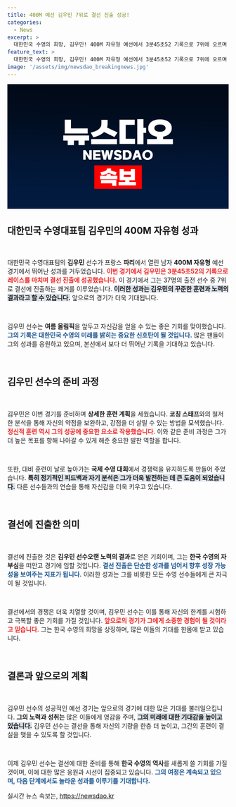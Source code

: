 ```yaml
---
title: 400M 예선 김우민 7위로 결선 진출 성공!
categories:
  - News
excerpt: >
  대한민국 수영의 희망, 김우민! 400M 자유형 예선에서 3분45초52 기록으로 7위에 오르며 결선 진출. 그의 행보에 전 세계가 주목하고 있다!
feature_text: >
  대한민국 수영의 희망, 김우민! 400M 자유형 예선에서 3분45초52 기록으로 7위에 오르며 결선 진출. 그의 행보에 전 세계가 주목하고 있다!
image: '/assets/img/newsdao_breakingnews.jpg'
---
```


<p><img src="/assets/img/newsdao_breakingnews.jpg" alt="flaretime 속보" /></p>

<h2 data-ke-size="size26">대한민국 수영대표팀 김우민의 400M 자유형 성과</h2>

<p data-ke-size="size16">&nbsp;</p>

<p>대한민국 수영대표팀의 <b>김우민</b> 선수가 프랑스 <b>파리</b>에서 열린 남자 <b>400M 자유형</b> 예선 경기에서 뛰어난 성과를 거두었습니다. <b><span style="color: #ee2323;">이번 경기에서 김우민은 3분45초52의 기록으로 레이스를 마치며 결선 진출에 성공했습니다.</span></b> 이 경기에서 그는 37명의 출전 선수 중 7위로 결선에 진출하는 쾌거를 이루었습니다. <b><span style="background-color: #21538527;">이러한 성과는 김우민의 꾸준한 훈련과 노력의 결과라고 할 수 있습니다.</span></b> 앞으로의 경기가 더욱 기대됩니다.</p></p>

<p data-ke-size="size16">&nbsp;</p>

<p>김우민 선수는 <b>여름 올림픽</b>을 앞두고 자신감을 얻을 수 있는 좋은 기회를 맞이했습니다. <b><span style="color: #1a5490;">그의 기록은 대한민국 수영의 미래를 밝히는 중요한 신호탄이 될 것입니다.</span></b> 많은 팬들이 그의 성과를 응원하고 있으며, 본선에서 보다 더 뛰어난 기록을 기대하고 있습니다.</p></p>

<p data-ke-size="size16">&nbsp;</p>

<h2 data-ke-size="size26">김우민 선수의 준비 과정</h2>

<p data-ke-size="size16">&nbsp;</p>

<p>김우민은 이번 경기를 준비하며 <b>상세한 훈련 계획</b>을 세웠습니다. <b>코칭 스태프</b>와의 철저한 분석을 통해 자신의 약점을 보완하고, 강점을 더 살릴 수 있는 방법을 모색했습니다. <b><span style="color: #ee2323;">정신적 훈련 역시 그의 성공에 중요한 요소로 작용했습니다.</span></b> 이와 같은 준비 과정은 그가 더 높은 목표를 향해 나아갈 수 있게 해준 중요한 발판 역할을 합니다.</p>

<p data-ke-size="size16">&nbsp;</p>

<p>또한, 대비 훈련이 날로 높아가는 <b>국제 수영 대회</b>에서 경쟁력을 유지하도록 만들어 주었습니다. <b><span style="background-color: #21538527;">특히 정기적인 피드백과 자기 분석은 그가 더욱 발전하는 데 큰 도움이 되었습니다.</span></b> 다른 선수들과의 연습을 통해 자신감을 더욱 키우고 있습니다.</p>

<p data-ke-size="size16">&nbsp;</p>

<h2 data-ke-size="size26">결선에 진출한 의미</h2>

<p data-ke-size="size16">&nbsp;</p>

<p>결선에 진출한 것은 <b>김우민 선수</b)에게 매우 큰 의미를 지닙니다. <b>오랜 노력의 결과</b>로 얻은 기회이며, 그는 <b>한국 수영의 자부심</b>을 떠안고 경기에 임할 것입니다. <b><span style="color: #1a5490;">결선 진출은 단순한 성과를 넘어서 향후 성장 가능성을 보여주는 지표가 됩니다.</span></b> 이러한 성과는 그를 비롯한 모든 수영 선수들에게 큰 자극이 될 것입니다.</p>

<p data-ke-size="size16">&nbsp;</p>

<p>결선에서의 경쟁은 더욱 치열할 것이며, 김우민 선수는 이를 통해 자신의 한계를 시험하고 극복할 좋은 기회를 가질 것입니다. <b><span style="color: #ee2323;">앞으로의 경기가 그에게 소중한 경험이 될 것이라고 믿습니다.</span></b> 그는 한국 수영의 희망을 상징하며, 많은 이들의 기대를 한몸에 받고 있습니다.</p>

<p data-ke-size="size16">&nbsp;</p>

<h2 data-ke-size="size26">결론과 앞으로의 계획</h2>

<p data-ke-size="size16">&nbsp;</p>

<p>김우민 선수의 성공적인 예선 경기는 앞으로의 경기에 대한 많은 기대를 불러일으킵니다. <b>그의 노력과 성취는</b> 많은 이들에게 영감을 주며, <b><span style="background-color: #21538527;">그의 미래에 대한 기대감을 높이고 있습니다.</span></b> 김우민 선수는 결선을 통해 자신의 기량을 한층 더 높이고, 그간의 훈련이 결실을 맺을 수 있도록 할 것입니다.</p>

<p data-ke-size="size16">&nbsp;</p>

<p>이제 김우민 선수는 결선에 대한 준비를 통해 <b>한국 수영의 역사</b>를 새롭게 쓸 기회를 가질 것이며, 이에 대한 많은 응원과 시선이 집중되고 있습니다. <b><span style="color: #1a5490;">그의 여정은 계속되고 있으며, 다음 단계에서도 놀라운 성과를 이루기를 기대합니다.</span></b></p>
실시간 뉴스 속보는, <a href="https://newsdao.kr" rel="dofollow">https://newsdao.kr</a>


